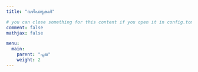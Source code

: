 ```yaml
---
title: "വഴിപാടുകൾ"

# you can close something for this content if you open it in config.toml.
comment: false
mathjax: false

menu:
  main:
    parent: "പൂജ"
    weight: 2
---
```

